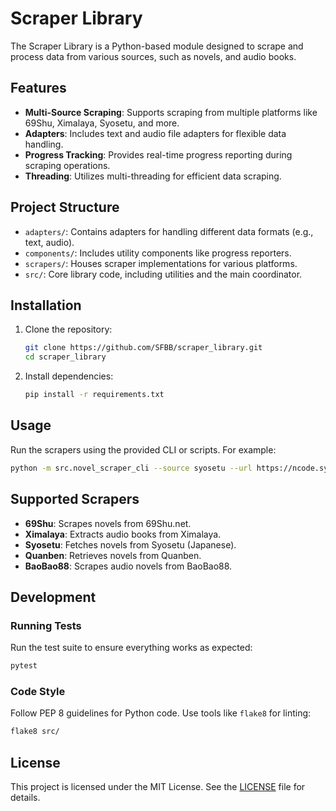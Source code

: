 # Scraper Library

The Scraper Library is a Python-based module designed to scrape and process data from various sources, such as novels, and audio books.

## Features
- **Multi-Source Scraping**: Supports scraping from multiple platforms like 69Shu, Ximalaya, Syosetu, and more.
- **Adapters**: Includes text and audio file adapters for flexible data handling.
- **Progress Tracking**: Provides real-time progress reporting during scraping operations.
- **Threading**: Utilizes multi-threading for efficient data scraping.

## Project Structure
- `adapters/`: Contains adapters for handling different data formats (e.g., text, audio).
- `components/`: Includes utility components like progress reporters.
- `scrapers/`: Houses scraper implementations for various platforms.
- `src/`: Core library code, including utilities and the main coordinator.

## Installation
1. Clone the repository:
   ```bash
   git clone https://github.com/SFBB/scraper_library.git
   cd scraper_library
   ```

2. Install dependencies:
   ```bash
   pip install -r requirements.txt
   ```

## Usage
Run the scrapers using the provided CLI or scripts. For example:
```bash
python -m src.novel_scraper_cli --source syosetu --url https://ncode.syosetu.com/n2267be/
```

## Supported Scrapers
- **69Shu**: Scrapes novels from 69Shu.net.
- **Ximalaya**: Extracts audio books from Ximalaya.
- **Syosetu**: Fetches novels from Syosetu (Japanese).
- **Quanben**: Retrieves novels from Quanben.
- **BaoBao88**: Scrapes audio novels from BaoBao88.

## Development
### Running Tests
Run the test suite to ensure everything works as expected:
```bash
pytest
```

### Code Style
Follow PEP 8 guidelines for Python code. Use tools like `flake8` for linting:
```bash
flake8 src/
```

## License
This project is licensed under the MIT License. See the [LICENSE](LICENSE) file for details.
